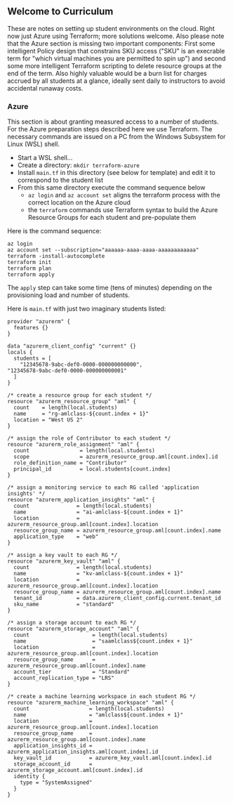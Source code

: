 ## Welcome to Curriculum

These are notes on setting up student environments on the cloud. Right now just Azure using Terraform; more solutions welcome. 
Also please note that the Azure section is missing two important components: First some intelligent Policy design that constrains
SKU access ("SKU" is an execrable term for "which virtual machines you are permitted to spin up") and second some more intelligent
Terraform scripting to delete resource groups at the end of the term. Also highly valuable would be a burn list for charges accrued
by all students at a glance, ideally sent daily to instructors to avoid accidental runaway costs. 


### Azure

This section is about granting measured access to a number of students. 
For the Azure preparation steps described here we use Terraform. 
The necessary commands are issued on a PC from the Windows Subsystem for Linux (WSL) shell.


* Start a WSL shell...
* Create a directory: `mkdir terraform-azure`
* Install `main.tf` in this directory (see below for template) and edit it to correspond to the student list
* From this same directory execute the command sequence below
    * `az login` and `az account set` aligns the terraform process with the correct location on the Azure cloud
    * the `terraform` commands use Terraform syntax to build the Azure Resource Groups for each student and pre-populate them


Here is the command sequence:


```
az login
az account set --subscription="aaaaaa-aaaa-aaaa-aaaaaaaaaaaa"
terraform -install-autocomplete
terraform init
terraform plan
terraform apply
```

The `apply` step can take some time (tens of minutes) depending on the provisioning load and number of students. 


Here is `main.tf` with just two imaginary students listed:


```
provider "azurerm" {
  features {}
}

data "azurerm_client_config" "current" {}
locals {
  students = [
    "12345678-9abc-def0-0000-000000000000",
"12345678-9abc-def0-0000-000000000001"
  ]
}

/* create a resource group for each student */
resource "azurerm_resource_group" "aml" {
  count    = length(local.students)
  name     = "rg-amlclass-${count.index + 1}"
  location = "West US 2"
}

/* assign the role of Contributor to each student */
resource "azurerm_role_assignment" "aml" {
  count                = length(local.students)
  scope                = azurerm_resource_group.aml[count.index].id
  role_definition_name = "Contributor"
  principal_id         = local.students[count.index]
}

/* assign a monitoring service to each RG called 'application insights' */
resource "azurerm_application_insights" "aml" {
  count               = length(local.students)
  name                = "ai-amlclass-${count.index + 1}"
  location            = azurerm_resource_group.aml[count.index].location
  resource_group_name = azurerm_resource_group.aml[count.index].name
  application_type    = "web"
}

/* assign a key vault to each RG */
resource "azurerm_key_vault" "aml" {
  count               = length(local.students)
  name                = "kv-amlclass-${count.index + 1}"
  location            = azurerm_resource_group.aml[count.index].location
  resource_group_name = azurerm_resource_group.aml[count.index].name
  tenant_id           = data.azurerm_client_config.current.tenant_id
  sku_name            = "standard"
}

/* assign a storage account to each RG */ 
resource "azurerm_storage_account" "aml" {
  count                    = length(local.students)
  name                     = "saamlclass${count.index + 1}"
  location                 = azurerm_resource_group.aml[count.index].location
  resource_group_name      = azurerm_resource_group.aml[count.index].name
  account_tier             = "Standard"
  account_replication_type = "LRS"
}

/* create a machine learning workspace in each student RG */
resource "azurerm_machine_learning_workspace" "aml" {
  count                   = length(local.students)
  name                    = "amlclass${count.index + 1}"
  location                = azurerm_resource_group.aml[count.index].location
  resource_group_name     = azurerm_resource_group.aml[count.index].name
  application_insights_id = azurerm_application_insights.aml[count.index].id
  key_vault_id            = azurerm_key_vault.aml[count.index].id
  storage_account_id      = azurerm_storage_account.aml[count.index].id
  identity {
    type = "SystemAssigned"
  }
}
```
